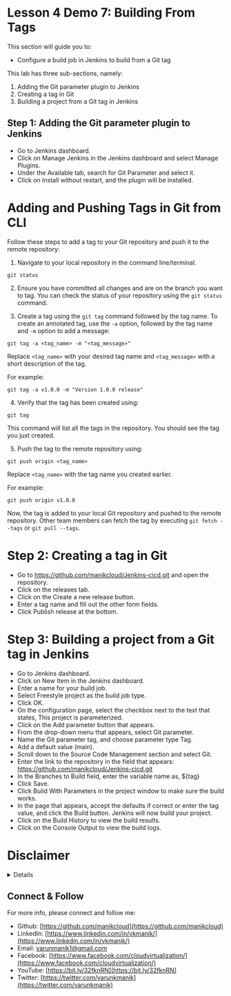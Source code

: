 # Lesson 4 Demo 7: Building From Tags

This section will guide you to: 
- Configure a build job in Jenkins to build from a Git tag

This lab has three sub-sections, namely:
1. Adding the Git parameter plugin to Jenkins
2. Creating a tag in Git
3. Building a project from a Git tag in Jenkins

## Step 1: Adding the Git parameter plugin to Jenkins
- Go to Jenkins dashboard.
- Click on Manage Jenkins in the Jenkins dashboard and select Manage Plugins.
- Under the Available tab, search for Git Parameter and select it.
- Click on Install without restart, and the plugin will be installed.

# Adding and Pushing Tags in Git from CLI

Follow these steps to add a tag to your Git repository and push it to the remote repository:

1. Navigate to your local repository in the command line/terminal.

  ```
git status
 ```

2. Ensure you have committed all changes and are on the branch you want to tag. You can check the status of your repository using the `git status` command.

3. Create a tag using the `git tag` command followed by the tag name. To create an annotated tag, use the `-a` option, followed by the tag name and `-m` option to add a message:

  ```
git tag -a <tag_name> -m "<tag_message>"
 ```

Replace `<tag_name>` with your desired tag name and `<tag_message>` with a short description of the tag.

For example:

  ```
git tag -a v1.0.0 -m "Version 1.0.0 release"
 ```

4. Verify that the tag has been created using:

  ```
git tag
 ```

This command will list all the tags in the repository. You should see the tag you just created.

5. Push the tag to the remote repository using:

  ```
git push origin <tag_name>
 ```

Replace `<tag_name>` with the tag name you created earlier.

For example:

  ```
git push origin v1.0.0
 ```

Now, the tag is added to your local Git repository and pushed to the remote repository. Other team members can fetch the tag by executing `git fetch --tags` or `git pull --tags`.


# Step 2: Creating a tag in Git
- Go to https://github.com/manikcloud/Jenkins-cicd.git and open the repository.
- Click on the releases tab.
- Click on the Create a new release button.
- Enter a tag name and fill out the other form fields.
- Click Publish release at the bottom.

# Step 3: Building a project from a Git tag in Jenkins
- Go to Jenkins dashboard.
- Click on New Item in the Jenkins dashboard.
- Enter a name for your build job.
- Select Freestyle project as the build job type.
- Click OK.
- On the configuration page, select the checkbox next to the text that states, This project is parameterized.
- Click on the Add parameter button that appears.
- From the drop-down menu that appears, select Git parameter.
- Name the Git parameter tag, and choose parameter type Tag.
- Add a default value (main).
- Scroll down to the Source Code Management section and select Git.
- Enter the link to the repository in the field that appears: https://github.com/manikcloud/Jenkins-cicd.git
- In the Branches to Build field, enter the variable name as, ${tag}
- Click Save.
- Click Build With Parameters in the project window to make sure the build works.
- In the page that appears, accept the defaults if correct or enter the tag value, and click the Build button. Jenkins will now build your project.
- Click on the Build History to view the build results.
- Click on the Console Output to view the build logs.




# Disclaimer
<details>

Please note that the entire repository is owned and maintained by [Varun Kumar Manik](https://www.linkedin.com/in/vkmanik/). While every effort has been made to ensure the accuracy and reliability of the information and resources provided in this repository, Varun Kumar Manik takes full responsibility for any errors or inaccuracies that may be present.

Simplilearn is not responsible for the content or materials provided in this repository and disclaims all liability for any issues, misunderstandings, or claims that may arise from the use of the information or materials provided. By using this repository, you acknowledge that Varun Kumar Manik is solely accountable for its content, and you agree to hold Simplilearn harmless from any claims or liabilities that may arise as a result of your use or reliance on the information provided herein.

It is important to understand that this repository contains educational materials for a training course, and users are expected to apply their own judgment and discretion when utilizing the provided resources. Neither Varun Kumar Manik nor Simplilearn can guarantee specific results or outcomes from following the materials in this repository.

</details>

## Connect & Follow

For more info, please connect and follow me:

- Github: [https://github.com/manikcloud](https://github.com/manikcloud)
- LinkedIn: [https://www.linkedin.com/in/vkmanik/](https://www.linkedin.com/in/vkmanik/)
- Email: [varunmanik1@gmail.com](mailto:varunmanik1@gmail.com)
- Facebook: [https://www.facebook.com/cloudvirtualization/](https://www.facebook.com/cloudvirtualization/)
- YouTube: [https://bit.ly/32fknRN](https://bit.ly/32fknRN)
- Twitter: [https://twitter.com/varunkmanik](https://twitter.com/varunkmanik)

